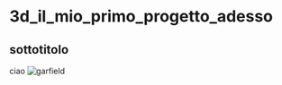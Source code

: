 # 3d_il_mio_primo_progetto_adesso
## sottotitolo
ciao
![garfield](https://lh3.googleusercontent.com/proxy/n8Icrhv5b8EIVHNqvSk15OrGgBMDiggQsG80hOTF-Bl3PYZR7gNvW-OPif3vZKAhGd119OVJjEbHkouvbNt-WppFl2UeO2f8VvLDptRpGDO-YyE1DsZe8geuX1I)
